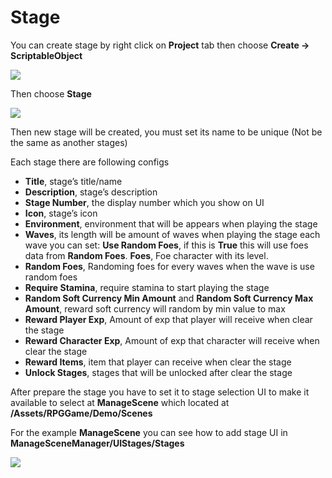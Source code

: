 # Stage

You can create stage by right click on **Project** tab then choose **Create -> ScriptableObject**

![](../images/0HiUKXjn6vRK7jWY4.png)

Then choose **Stage**

![](../images/0wZFtDSoj5GxwVeLF.png)

Then new stage will be created, you must set its name to be unique (Not be the same as another stages)

Each stage there are following configs

*   **Title**, stage’s title/name
*   **Description**, stage’s description
*   **Stage Number**, the display number which you show on UI
*   **Icon**, stage’s icon
*   **Environment**, environment that will be appears when playing the stage
*   **Waves**, its length will be amount of waves when playing the stage each wave you can set: **Use Random Foes**, if this is **True** this will use foes data from **Random Foes**. **Foes**, Foe character with its level.
*   **Random Foes**, Randoming foes for every waves when the wave is use random foes
*   **Require Stamina**, require stamina to start playing the stage
*   **Random Soft Currency Min Amount** and **Random Soft Currency Max Amount**, reward soft currency will random by min value to max
*   **Reward Player Exp**, Amount of exp that player will receive when clear the stage
*   **Reward Character Exp**, Amount of exp that character will receive when clear the stage
*   **Reward Items**, item that player can receive when clear the stage
*   **Unlock Stages**, stages that will be unlocked after clear the stage

After prepare the stage you have to set it to stage selection UI to make it available to select at **ManageScene** which located at **/Assets/RPGGame/Demo/Scenes**

For the example **ManageScene** you can see how to add stage UI in **ManageSceneManager/UIStages/Stages**

![](../images/0I2RnqquIGVaT364k.png)